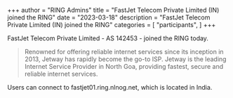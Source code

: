 +++
author = "RING Admins"
title = "FastJet Telecom Private Limited (IN) joined the RING"
date = "2023-03-18"
description = "FastJet Telecom Private Limited (IN) joined the RING"
categories = [
    "participants",
]
+++

FastJet Telecom Private Limited - AS 142453 - joined the RING today.

> Renowned for offering reliable internet services since its inception in 2013, Jetway has rapidly become the go-to ISP. Jetway is the leading Internet Service Provider in North Goa, providing fastest, secure and reliable internet services. 

Users can connect to fastjet01.ring.nlnog.net, which is located in India.
